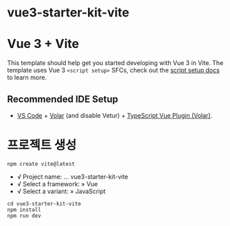 # vue3-starter-kit-vite

# Vue 3 + Vite

This template should help get you started developing with Vue 3 in Vite. The template uses Vue 3 `<script setup>` SFCs, check out the [script setup docs](https://v3.vuejs.org/api/sfc-script-setup.html#sfc-script-setup) to learn more.

## Recommended IDE Setup

- [VS Code](https://code.visualstudio.com/) + [Volar](https://marketplace.visualstudio.com/items?itemName=Vue.volar) (and disable Vetur) + [TypeScript Vue Plugin (Volar)](https://marketplace.visualstudio.com/items?itemName=Vue.vscode-typescript-vue-plugin).

# 프로젝트 생성
```shell
npm create vite@latest
```
- √ Project name: ... vue3-starter-kit-vite
- √ Select a framework: » Vue
- √ Select a variant: » JavaScript
```shell
cd vue3-starter-kit-vite
npm install
npm run dev
```
